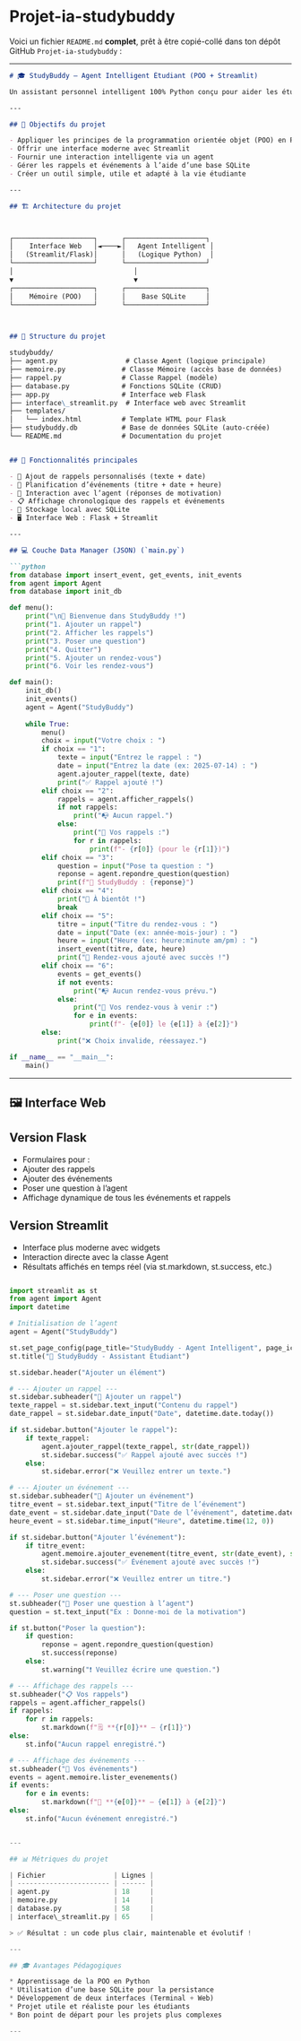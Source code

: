 # Projet-ia-studybuddy
Voici un fichier `README.md` **complet**, prêt à être copié-collé dans ton dépôt GitHub `Projet-ia-studybuddy` :

---

```markdown
# 🎓 StudyBuddy – Agent Intelligent Étudiant (POO + Streamlit)

Un assistant personnel intelligent 100% Python conçu pour aider les étudiants à mieux organiser leurs journées grâce à une gestion intelligente des rappels, des rendez-vous et des interactions de motivation.

---

## 🎯 Objectifs du projet

- Appliquer les principes de la programmation orientée objet (POO) en Python  
- Offrir une interface moderne avec Streamlit  
- Fournir une interaction intelligente via un agent  
- Gérer les rappels et événements à l’aide d’une base SQLite  
- Créer un outil simple, utile et adapté à la vie étudiante  

---

## 🏗️ Architecture du projet



┌────────────────────┐      ┌────────────────────┐
│    Interface Web   │◄────►│   Agent Intelligent │
│   (Streamlit/Flask)│      │   (Logique Python)  │
└────────────────────┘      └────────────────────┘
│                              │
▼                              ▼
┌────────────────────┐      ┌────────────────────┐
│    Mémoire (POO)   │      │    Base SQLite     │
└────────────────────┘      └────────────────────┘



## 📁 Structure du projet

studybuddy/
├── agent.py                 # Classe Agent (logique principale)
├── memoire.py              # Classe Mémoire (accès base de données)
├── rappel.py               # Classe Rappel (modèle)
├── database.py             # Fonctions SQLite (CRUD)
├── app.py                  # Interface web Flask
├── interface\_streamlit.py  # Interface web avec Streamlit
├── templates/
│   └── index.html          # Template HTML pour Flask
├── studybuddy.db           # Base de données SQLite (auto-créée)
└── README.md               # Documentation du projet


## 🔧 Fonctionnalités principales

- 📝 Ajout de rappels personnalisés (texte + date)  
- 📅 Planification d’événements (titre + date + heure)  
- 💬 Interaction avec l’agent (réponses de motivation)  
- 📋 Affichage chronologique des rappels et événements  
- 💾 Stockage local avec SQLite  
- 🖥️ Interface Web : Flask + Streamlit

---

## 💻 Couche Data Manager (JSON) (`main.py`)

```python
from database import insert_event, get_events, init_events
from agent import Agent
from database import init_db

def menu():
    print("\n🧠 Bienvenue dans StudyBuddy !")
    print("1. Ajouter un rappel")
    print("2. Afficher les rappels")
    print("3. Poser une question")
    print("4. Quitter")
    print("5. Ajouter un rendez-vous")
    print("6. Voir les rendez-vous")

def main():
    init_db()
    init_events()
    agent = Agent("StudyBuddy")
    
    while True:
        menu()
        choix = input("Votre choix : ")
        if choix == "1":
            texte = input("Entrez le rappel : ")
            date = input("Entrez la date (ex: 2025-07-14) : ")
            agent.ajouter_rappel(texte, date)
            print("✅ Rappel ajouté !")
        elif choix == "2":
            rappels = agent.afficher_rappels()
            if not rappels:
                print("📭 Aucun rappel.")
            else:
                print("📌 Vos rappels :")
                for r in rappels:
                    print(f"- {r[0]} (pour le {r[1]})")
        elif choix == "3":
            question = input("Pose ta question : ")
            reponse = agent.repondre_question(question)
            print(f"🤖 StudyBuddy : {reponse}")
        elif choix == "4":
            print("👋 À bientôt !")
            break
        elif choix == "5":
            titre = input("Titre du rendez-vous : ")
            date = input("Date (ex: année-mois-jour) : ")
            heure = input("Heure (ex: heure:minute am/pm) : ")
            insert_event(titre, date, heure)
            print("📅 Rendez-vous ajouté avec succès !")
        elif choix == "6":
            events = get_events()
            if not events:
                print("📭 Aucun rendez-vous prévu.")
            else:
                print("📌 Vos rendez-vous à venir :")
                for e in events:
                    print(f"- {e[0]} le {e[1]} à {e[2]}")
        else:
            print("❌ Choix invalide, réessayez.")

if __name__ == "__main__":
    main()
````

---

## 🖼️ Interface Web
## Version Flask
- Formulaires pour :
- Ajouter des rappels
- Ajouter des événements
- Poser une question à l’agent
- Affichage dynamique de tous les événements et rappels
## Version Streamlit
- Interface plus moderne avec widgets
- Interaction directe avec la classe Agent
- Résultats affichés en temps réel (via st.markdown, st.success, etc.)

```python

import streamlit as st
from agent import Agent
import datetime

# Initialisation de l’agent
agent = Agent("StudyBuddy")

st.set_page_config(page_title="StudyBuddy - Agent Intelligent", page_icon="🧠")
st.title("🧠 StudyBuddy - Assistant Étudiant")

st.sidebar.header("Ajouter un élément")

# --- Ajouter un rappel ---
st.sidebar.subheader("📌 Ajouter un rappel")
texte_rappel = st.sidebar.text_input("Contenu du rappel")
date_rappel = st.sidebar.date_input("Date", datetime.date.today())

if st.sidebar.button("Ajouter le rappel"):
    if texte_rappel:
        agent.ajouter_rappel(texte_rappel, str(date_rappel))
        st.sidebar.success("✅ Rappel ajouté avec succès !")
    else:
        st.sidebar.error("❌ Veuillez entrer un texte.")

# --- Ajouter un événement ---
st.sidebar.subheader("📅 Ajouter un événement")
titre_event = st.sidebar.text_input("Titre de l’événement")
date_event = st.sidebar.date_input("Date de l’événement", datetime.date.today())
heure_event = st.sidebar.time_input("Heure", datetime.time(12, 0))

if st.sidebar.button("Ajouter l’événement"):
    if titre_event:
        agent.memoire.ajouter_evenement(titre_event, str(date_event), str(heure_event))
        st.sidebar.success("✅ Événement ajouté avec succès !")
    else:
        st.sidebar.error("❌ Veuillez entrer un titre.")

# --- Poser une question ---
st.subheader("💬 Poser une question à l’agent")
question = st.text_input("Ex : Donne-moi de la motivation")

if st.button("Poser la question"):
    if question:
        reponse = agent.repondre_question(question)
        st.success(reponse)
    else:
        st.warning("❗ Veuillez écrire une question.")

# --- Affichage des rappels ---
st.subheader("📋 Vos rappels")
rappels = agent.afficher_rappels()
if rappels:
    for r in rappels:
        st.markdown(f"🗒️ **{r[0]}** — {r[1]}")
else:
    st.info("Aucun rappel enregistré.")

# --- Affichage des événements ---
st.subheader("📅 Vos événements")
events = agent.memoire.lister_evenements()
if events:
    for e in events:
        st.markdown(f"📌 **{e[0]}** — {e[1]} à {e[2]}")
else:
    st.info("Aucun événement enregistré.")


---

## 📊 Métriques du projet

| Fichier                 | Lignes |
| ----------------------- | ------ |
| agent.py                | 18     |
| memoire.py              | 14     |
| database.py             | 58     |
| interface\_streamlit.py | 65     |

> ✅ Résultat : un code plus clair, maintenable et évolutif !

---

## 🎓 Avantages Pédagogiques

* Apprentissage de la POO en Python
* Utilisation d’une base SQLite pour la persistance
* Développement de deux interfaces (Terminal + Web)
* Projet utile et réaliste pour les étudiants
* Bon point de départ pour les projets plus complexes

---




